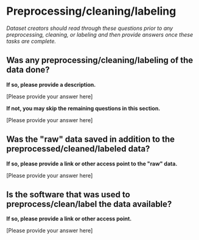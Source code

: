 # Preprocessing/cleaning/labeling

*Dataset creators should read through these questions prior to any preprocessing, cleaning, or labeling and then provide answers once these tasks are complete.*

## Was any preprocessing/cleaning/labeling of the data done?

**If so, please provide a description.**

[Please provide your answer here]

**If not, you may skip the remaining questions in this section.**

[Please provide your answer here]

## Was the "raw" data saved in addition to the preprocessed/cleaned/labeled data?

**If so, please provide a link or other access point to the "raw" data.**

[Please provide your answer here]

## Is the software that was used to preprocess/clean/label the data available?

**If so, please provide a link or other access point.**

[Please provide your answer here]